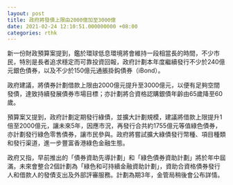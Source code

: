 ```yaml
---
layout: post
title: 政府將發債上限由2000億加至3000億
date: 2021-02-24 12:10:51.000000000 +08:00
categories: rthk
---
```


新一份財政預算案提到，鑑於環球低息環境將會維持一段相當長的時間，不少市民，特別是長者追求穩定而可靠投資回報，政府計劃本年度繼續發行不少於240億元銀色債券，以及不少於150億元通脹掛鈎債券（iBond）。

政府建議，將債券計劃借款上限由2000億元提升至3000億元，以便有足夠空間發債，達致持續發展債券市場目標；亦計劃將合資格認購銀債年齡由65歲降至60歲。

預算案又提到，政府計劃定期發行綠債，並擴大計劃規模，建議將借款上限提升1倍至2000億元，讓未來5年，因應市況，再發行合共約1755億元等值綠色債券，亦計劃發行綠色零售債券，讓市民參與。政府將嘗試擴大綠債發行幣種、項目種類和發行渠道，進一步豐富香港綠色金融生態。

政府又指，早前推出的「債券資助先導計劃」和「綠色債券資助計劃」將於年中屆滿，未來會整合2個計劃為「綠色和可持續金融資助計劃」，資助合資格債券發行人和借款人的發債支出及外部評審服務。計劃為期3年，金管局稍後會公布詳情。
